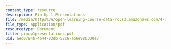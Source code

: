 ```yaml
---
content_type: resource
description: Pin Up 1 Presentations
file: /media/https%3A/open-learning-course-data-rc.s3.amazonaws.com/4-184-architectural-design-workshops-computational-design-for-housing-spring-2002/aed0794b4b4483db52c6a66e986330e3_pinup1presentations.pdf
file_type: application/pdf
resourcetype: Document
title: pinup1presentations.pdf
uid: aed0794b-4b44-83db-52c6-a66e986330e3
---
```

